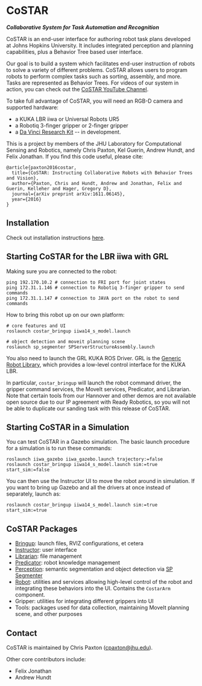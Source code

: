 # CoSTAR 

***Collaborative System for Task Automation and Recognition***

CoSTAR is an end-user interface for authoring robot task plans developed at Johns Hopkins University. It includes integrated perception and planning capabilities, plus a Behavior Tree based user interface.

Our goal is to build a system which facilitates end-user instruction of robots to solve a variety of different problems. CoSTAR allows users to program robots to perform complex tasks such as sorting, assembly, and more. Tasks are represented as Behavior Trees. For videos of our system in action, you can check out the [CoSTAR YouTube Channel](https://www.youtube.com/playlist?list=PLF86ez-NVmyEDgpmwpnpM6LyNwtkiWxAf).

To take full advantage of CoSTAR, you will need an RGB-D camera and supported hardware:
  - a KUKA LBR iiwa or Universal Robots UR5
  - a Robotiq 3-finger gripper or 2-finger gripper
  - a [Da Vinci Research Kit](https://github.com/jhu-dvrk/dvrk-ros) -- in development.

This is a project by members of the JHU Laboratory for Computational Sensing and Robotics, namely Chris Paxton, Kel Guerin, Andrew Hundt, and Felix Jonathan. If you find this code useful, please cite:
```
@article{paxton2016costar,
  title={CoSTAR: Instructing Collaborative Robots with Behavior Trees and Vision},
  author={Paxton, Chris and Hundt, Andrew and Jonathan, Felix and Guerin, Kelleher and Hager, Gregory D},
  journal={arXiv preprint arXiv:1611.06145},
  year={2016}
}
```

## Installation

Check out installation instructions [here](INSTALL.md).

## Starting CoSTAR for the LBR iiwa with GRL

Making sure you are connected to the robot:

```
ping 192.170.10.2 # connection to FRI port for joint states
ping 172.31.1.146 # connection to Robotiq 3-finger gripper to send commands
ping 172.31.1.147 # connection to JAVA port on the robot to send commands
```

How to bring this robot up on our own platform:

```
# core features and UI
roslaunch costar_bringup iiwa14_s_model.launch

# object detection and moveit planning scene
roslaunch sp_segmenter SPServerStructureAssembly.launch
```

You also need to launch the GRL KUKA ROS Driver. GRL is the [Generic Robot Library](https://github.com/ahundt/grl), which provides a low-level control interface for the KUKA LBR.

In particular, `costar_bringup` will launch the robot command driver, the gripper command services, the MoveIt services, Predicator, and Librarian. Note that certain tools from our Hannover and other demos are not available open source due to our IP agreement with Ready Robotics, so you will not be able to duplicate our sanding task with this release of CoSTAR.

## Starting CoSTAR in a Simulation

You can test CoSTAR in a Gazebo simulation. The basic launch procedure for a simulation is to run these commands:

```
roslaunch iiwa_gazebo iiwa_gazebo.launch trajectory:=false
roslaunch costar_bringup iiwa14_s_model.launch sim:=true start_sim:=false
```

You can then use the Instructor UI to move the robot around in simulation. If you want to bring up Gazebo and all the drivers at once instead of separately, launch as:

```
roslaunch costar_bringup iiwa14_s_model.launch sim:=true start_sim:=true
```

## CoSTAR Packages

  * [Bringup](costar_bringup/Readme.md): launch files, RVIZ configurations, et cetera
  * [Instructor](costar_instructor/Readme.md): user interface
  * [Librarian](costar_librarian/Readme.md): file management
  * [Predicator](costar_predicator/Readme.md): robot knowledge management
  * [Perception](costar_perception/Readme.md): semantic segmentation and object detection via [SP Segmenter](https://github.com/jhu-lcsr/sp_segmenter)
  * [Robot](costar_robot/Readme.md): utilities and services allowing high-level control of the robot and integrating these behaviors into the UI. Contains the `CostarArm` component.
  * Gripper: utilities for integrating different grippers into UI
  * Tools: packages used for data collection, maintaining MoveIt planning scene, and other purposes

## Contact

CoSTAR is maintained by Chris Paxton (cpaxton@jhu.edu).

Other core contributors include:
  * Felix Jonathan
  * Andrew Hundt

